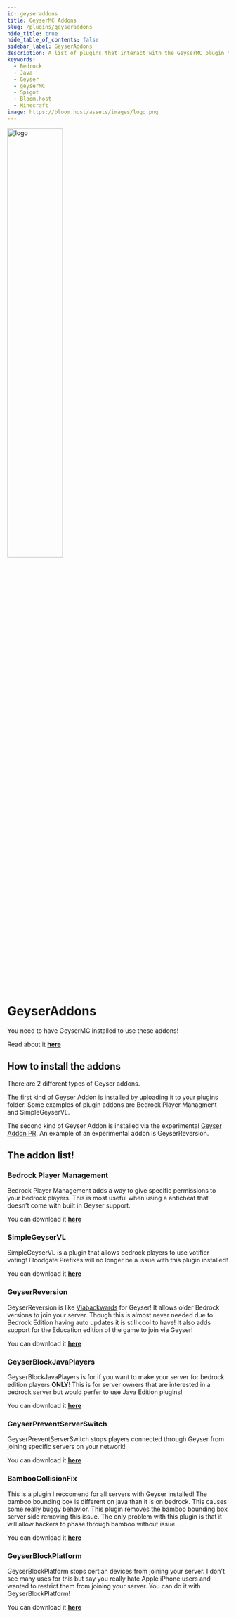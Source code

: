 ```yaml
---
id: geyseraddons
title: GeyserMC Addons
slug: /plugins/geyseraddons
hide_title: true
hide_table_of_contents: false
sidebar_label: GeyserAddons
description: A list of plugins that interact with the GeyserMC plugin to make your experience even better!
keywords:
  - Bedrock
  - Java
  - Geyser
  - geyserMC
  - Spigot
  - Bloom.host
  - Minecraft
image: https://bloom.host/assets/images/logo.png
---
```


<div class="text--center">
<img src="https://bloom.host/logo-white.svg" alt="logo" height="50%" width="50%"/>
<h1>GeyserAddons</h1>
</div>

You need to have GeyserMC installed to use these addons!

Read about it [**here**](https://docs.bloom.host/plugins/geysermc)

## How to install the addons

There are 2 different types of Geyser addons.

The first kind of Geyser Addon is installed by uploading it to your plugins folder. Some examples of plugin addons are Bedrock Player Managment and SimpleGeyserVL.

The second kind of Geyser Addon is installed via the experimental [Geyser Addon PR](https://github.com/GeyserMC/Geyser/pull/742). An example of an experimental addon is GeyserReversion.

## The addon list!

### Bedrock Player Management
Bedrock Player Management adds a way to give specific permissions to your bedrock players.
This is most useful when using a anticheat that doesn't come with built in Geyser support.

You can download it [**here**](https://www.spigotmc.org/resources/bedrock-player-managment-for-floodgate-geyser.82278/)

### SimpleGeyserVL
SimpleGeyserVL is a plugin that allows bedrock players to use votifier voting!
Floodgate Prefixes will no longer be a issue with this plugin installed!

You can download it [**here**](https://www.spigotmc.org/resources/simplegeyservl.80300/)

### GeyserReversion
GeyserReversion is like [Viabackwards](https://docs.bloom.host/plugins/viaversion) for Geyser! It allows older Bedrock versions to join your server.
Though this is almost never needed due to Bedrock Edition having auto updates it is still cool to have!
It also adds support for the Education edition of the game to join via Geyser!

You can download it [**here**](https://github.com/bundabrg/GeyserReversion/releases)

### GeyserBlockJavaPlayers
GeyserBlockJavaPlayers is for if you want to make your server for bedrock edition players **ONLY**!
This is for server owners that are interested in a bedrock server but would perfer to use Java Edition plugins!

You can download it [**here**](https://github.com/Camotoy/GeyserBlockJavaPlayers/releases)

### GeyserPreventServerSwitch
GeyserPreventServerSwitch stops players connected through Geyser from joining specific servers on your network!

You can download it [**here**](https://github.com/Camotoy/GeyserPreventServerSwitch/releases)

### BambooCollisionFix
This is a plugin I reccomend for all servers with Geyser installed!
The bamboo bounding box is different on java than it is on bedrock. This causes some really buggy behavior. This plugin removes the bamboo bounding box server side removing this issue.
The only problem with this plugin is that it will allow hackers to phase through bamboo without issue.

You can download it [**here**](https://github.com/Camotoy/BambooCollisionFix/releases)

### GeyserBlockPlatform
GeyserBlockPlatform stops certian devices from joining your server.
I don't see many uses for this but say you really hate Apple iPhone users and wanted to restrict them from joining your server. You can do it with GeyserBlockPlatform!

You can download it [**here**](https://github.com/Camotoy/GeyserBlockPlatform/releases)
